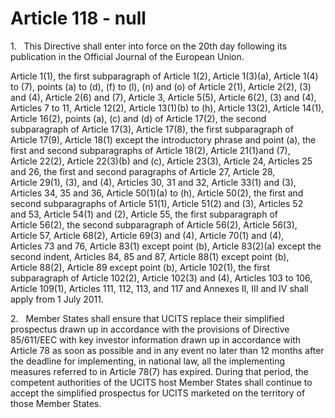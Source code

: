 # Article 118 - null


1.   This Directive shall enter into force on the 20th day following its publication in the Official Journal of the European Union.

Article 1(1), the first subparagraph of Article 1(2), Article 1(3)(a), Article 1(4) to (7), points (a) to (d), (f) to (l), (n) and (o) of Article 2(1), Article 2(2), (3) and (4), Article 2(6) and (7), Article 3, Article 5(5), Article 6(2), (3) and (4), Articles 7 to 11, Article 12(2), Article 13(1)(b) to (h), Article 13(2), Article 14(1), Article 16(2), points (a), (c) and (d) of Article 17(2), the second subparagraph of Article 17(3), Article 17(8), the first subparagraph of Article 17(9), Article 18(1) except the introductory phrase and point (a), the first and second subparagraphs of Article 18(2), Article 21(1)and (7), Article 22(2), Article 22(3)(b) and (c), Article 23(3), Article 24, Articles 25 and 26, the first and second paragraphs of Article 27, Article 28, Article 29(1), (3), and (4), Articles 30, 31 and 32, Article 33(1) and (3), Articles 34, 35 and 36, Article 50(1)(a) to (h), Article 50(2), the first and second subparagraphs of Article 51(1), Article 51(2) and (3), Articles 52 and 53, Article 54(1) and (2), Article 55, the first subparagraph of Article 56(2), the second subparagraph of Article 56(2), Article 56(3), Article 57, Article 68(2), Article 69(3) and (4), Article 70(1) and (4), Articles 73 and 76, Article 83(1) except point (b), Article 83(2)(a) except the second indent, Articles 84, 85 and 87, Article 88(1) except point (b), Article 88(2), Article 89 except point (b), Article 102(1), the first subparagraph of Article 102(2), Article 102(3) and (4), Articles 103 to 106, Article 109(1), Articles 111, 112, 113, and 117 and Annexes II, III and IV shall apply from 1 July 2011.

2.   Member States shall ensure that UCITS replace their simplified prospectus drawn up in accordance with the provisions of Directive 85/611/EEC with key investor information drawn up in accordance with Article 78 as soon as possible and in any event no later than 12 months after the deadline for implementing, in national law, all the implementing measures referred to in Article 78(7) has expired. During that period, the competent authorities of the UCITS host Member States shall continue to accept the simplified prospectus for UCITS marketed on the territory of those Member States.
